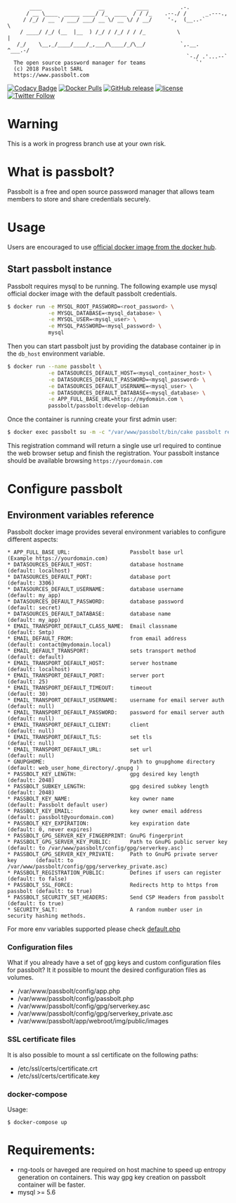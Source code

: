 ```
       ____                  __          ____          .-.
      / __ \____  _____ ____/ /_  ____  / / /_    .--./ /      _.---.,
     / /_/ / __ `/ ___/ ___/ __ \/ __ \/ / __/     '-,  (__..-`       \
    / ____/ /_/ (__  |__  ) /_/ / /_/ / / /_          \                |
   /_/    \__,_/____/____/_,___/\____/_/\__/           `,.__.   ^___.-/
                                                         `-./ .'...--`
  The open source password manager for teams                `'
  (c) 2018 Passbolt SARL
  https://www.passbolt.com
```
[![Codacy Badge](https://api.codacy.com/project/badge/Grade/0de4eaf7426944769a70a2d727a9012b)](https://www.codacy.com/app/passbolt/passbolt_docker?utm_source=github.com&amp;utm_medium=referral&amp;utm_content=passbolt/passbolt_docker&amp;utm_campaign=Badge_Grade)
[![Docker Pulls](https://img.shields.io/docker/pulls/passbolt/passbolt.svg?style=flat-square)](https://hub.docker.com/r/passbolt/passbolt/tags/)
[![GitHub release](https://img.shields.io/github/release/passbolt/passbolt_docker.svg?style=flat-square)](https://github.com/passbolt/passbolt_docker/releases)
[![license](https://img.shields.io/github/license/passbolt/passbolt_docker.svg?style=flat-square)](https://github.com/passbolt/passbolt_docker/LICENSE)
[![Twitter Follow](https://img.shields.io/twitter/follow/passbolt.svg?style=social&label=Follow)](https://twitter.com/passbolt)

# Warning

This is a work in progress branch use at your own risk.

# What is passbolt?

Passbolt is a free and open source password manager that allows team members to
store and share credentials securely.

# Usage

Users are encouraged to use [official docker image from the docker hub](https://hub.docker.com/r/passbolt/passbolt/).

## Start passbolt instance

Passbolt requires mysql to be running. The following example use mysql official
docker image with the default passbolt credentials.

```bash
$ docker run -e MYSQL_ROOT_PASSWORD=<root_password> \
             -e MYSQL_DATABASE=<mysql_database> \
             -e MYSQL_USER=<mysql_user> \
             -e MYSQL_PASSWORD=<mysql_password> \
             mysql
```

Then you can start passbolt just by providing the database container ip in the
`db_host` environment variable.

```bash
$ docker run --name passbolt \
             -e DATASOURCES_DEFAULT_HOST=<mysql_container_host> \
             -e DATASOURCES_DEFAULT_PASSWORD=<mysql_password> \
             -e DATASOURCES_DEFAULT_USERNAME=<mysql_user> \
             -e DATASOURCES_DEFAULT_DATABASE=<mysql_database> \
             -e APP_FULL_BASE_URL=https://mydomain.com \
             passbolt/passbolt:develop-debian
```

Once the container is running create your first admin user:

```bash
$ docker exec passbolt su -m -c "/var/www/passbolt/bin/cake passbolt register_user -u your@email.com -f yourname -l surname -r admin" -s /bin/sh www-data
```

This registration command will return a single use url required to continue the
web browser setup and finish the registration. Your passbolt instance should be
available browsing `https://yourdomain.com`

# Configure passbolt

## Environment variables reference

Passbolt docker image provides several environment variables to configure different aspects:

```
* APP_FULL_BASE_URL:                   Passbolt base url                     (Example https://yourdomain.com)
* DATASOURCES_DEFAULT_HOST:            database hostname                     (default: localhost)
* DATASOURCES_DEFAULT_PORT:            database port                         (default: 3306)
* DATASOURCES_DEFAULT_USERNAME:        database username                     (default: my_app)
* DATASOURCES_DEFAULT_PASSWORD:        database password                     (default: secret)
* DATASOURCES_DEFAULT_DATABASE:        database name                         (default: my_app)
* EMAIL_TRANSPORT_DEFAULT_CLASS_NAME:  Email classname                       (default: Smtp)
* EMAIL_DEFAULT_FROM:                  from email address                    (default: contact@mydomain.local)
* EMAIL_DEFAULT_TRANSPORT:             sets transport method                 (default: default)
* EMAIL_TRANSPORT_DEFAULT_HOST:        server hostname                       (default: localhost)
* EMAIL_TRANSPORT_DEFAULT_PORT:        server port                           (default: 25)
* EMAIL_TRANSPORT_DEFAULT_TIMEOUT:     timeout                               (default: 30)
* EMAIL_TRANSPORT_DEFAULT_USERNAME:    username for email server auth        (default: null)
* EMAIL_TRANSPORT_DEFAULT_PASSWORD:    password for email server auth        (default: null)
* EMAIL_TRANSPORT_DEFAULT_CLIENT:      client                                (default: null)
* EMAIL_TRANSPORT_DEFAULT_TLS:         set tls                               (default: null)
* EMAIL_TRANSPORT_DEFAULT_URL:         set url                               (default: null)
* GNUPGHOME:                           Path to gnupghome directory           (default: web_user_home_directory/.gnupg )
* PASSBOLT_KEY_LENGTH:                 gpg desired key length                (default: 2048)
* PASSBOLT_SUBKEY_LENGTH:              gpg desired subkey length             (default: 2048)
* PASSBOLT_KEY_NAME:                   key owner name                        (default: Passbolt default user)
* PASSBOLT_KEY_EMAIL:                  key owner email address               (default: passbolt@yourdomain.com)
* PASSBOLT_KEY_EXPIRATION:             key expiration date                   (default: 0, never expires)
* PASSBOLT_GPG_SERVER_KEY_FINGERPRINT: GnuPG fingerprint
* PASSBOLT_GPG_SERVER_KEY_PUBLIC:      Path to GnuPG public server key       (default: to /var/www/passbolt/config/gpg/serverkey.asc)
* PASSBOLT_GPG_SERVER_KEY_PRIVATE:     Path to GnuPG private server key      (default: to /var/www/passbolt/config/gpg/serverkey_private.asc)
* PASSBOLT_REGISTRATION_PUBLIC:        Defines if users can register         (default: to false)
* PASSBOLT_SSL_FORCE:                  Redirects http to https from passbolt (default: to true)
* PASSBOLT_SECURITY_SET_HEADERS:       Send CSP Headers from passbolt        (default: to true)
* SECURITY_SALT:                       A random number user in security hashing methods.
```

For more env variables supported please check [default.php](https://github.com/passbolt/passbolt_api/blob/develop/config/default.php)

### Configuration files

What if you already have a set of gpg keys and custom configuration files for passbolt?
It it possible to mount the desired configuration files as volumes.

* /var/www/passbolt/config/app.php
* /var/www/passbolt/config/passbolt.php
* /var/www/passbolt/config/gpg/serverkey.asc
* /var/www/passbolt/config/gpg/serverkey_private.asc
* /var/www/passbolt/app/webroot/img/public/images

### SSL certificate files

It is also possible to mount a ssl certificate on the following paths:

* /etc/ssl/certs/certificate.crt
* /etc/ssl/certs/certificate.key

### docker-compose

Usage:

```
$ docker-compose up
```

# Requirements:

* rng-tools or haveged are required on host machine to speed up entropy generation on containers.
This way gpg key creation on passbolt container will be faster.
* mysql >= 5.6
